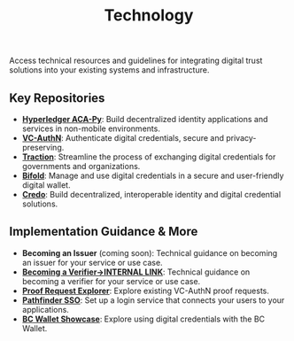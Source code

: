 ﻿---
title: Technology
sidebar_position: 4
---

Access technical resources and guidelines for integrating digital trust solutions into your existing systems and infrastructure.

## Key Repositories

 - [**Hyperledger ACA-Py**](https://github.com/hyperledger/aries-cloudagent-python): Build decentralized identity applications and services in non-mobile environments.
 - [**VC-AuthN**](https://github.com/bcgov/vc-authn-oidc): Authenticate digital credentials, secure and privacy-preserving.
 - [**Traction**](https://github.com/bcgov/traction): Streamline the process of exchanging digital credentials for governments and organizations.
 - [**Bifold**](https://github.com/openwallet-foundation/bifold-wallet): Manage and use digital credentials in a secure and user-friendly digital wallet.
 - [**Credo**](https://github.com/openwallet-foundation/credo-ts): Build decentralized, interoperable identity and digital credential solutions.

## Implementation Guidance & More

 - **Becoming an Issuer** (coming soon): Technical guidance on becoming an issuer for your service or use case.
 - [**Becoming a Verifier->INTERNAL LINK**](..): Technical guidance on becoming a verifier for your service or use case.
 - [**Proof Request Explorer**](https://vc-authn-oidc-dev.apps.silver.devops.gov.bc.ca/ver_configs/explorer): Explore existing VC-AuthN proof requests.
 - [**Pathfinder SSO**](https://digital.gov.bc.ca/bcgov-common-components/pathfinder-sso/): Set up a login service that connects your users to your applications.
 - [**BC Wallet Showcase**](https://digital.gov.bc.ca/digital-trust/showcase/): Explore using digital credentials with the BC Wallet.
